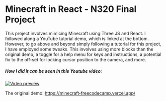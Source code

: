 # Minecraft in React - N320 Final Project

This project involves mimicing Minecraft using Three JS and React. I followed along a YouTube tutorial demo, which is linked at the bottom. However, to go above and beyond simply following a tutorial for this project, I have employed some tweaks. This involves using more blocks than the original demo, a toggle for a help menu for keys and instructions, a potential fix to the off-set for locking cursor position to the camera, and more.

##### How I did it can be seen in this Youtube video:

[![Video preview](https://img.youtube.com/vi/qpOZup_3P_A/0.jpg)](https://www.youtube.com/watch?v=qpOZup_3P_A)

The original demo: https://minecraft-freecodecamp.vercel.app/
